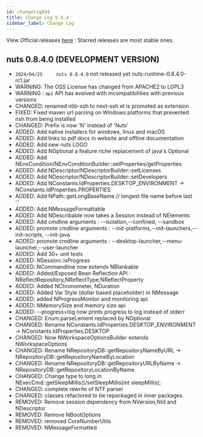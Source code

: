 ```yaml
---
id: changelog084
title: Change Log 0.8.4
sidebar_label: Change Log
---
```


View Official releases [here](https://github.com/thevpc/nuts/releases) :
Starred releases are most stable ones.

## nuts 0.8.4.0 (DEVELOPMENT VERSION)
- ```2024/04/25 	nuts 0.8.4.0``` not released yet nuts-runtime-0.8.4.0-rc1.jar
- WARNING: The OSS License has changed from APACHE2 to LGPL3
- WARNING : ```api```  API has evolved with incompatibilities with previous versions
- CHANGED: renamed nlib-ssh to next-ssh et is promoted as extension
- FIXED: Fixed maven url parsing on Windows platforms that prevented nsh from being installed
- CHANGED: Prefix is now 'N' instead of 'Nuts'
- ADDED: Add native installers for windows, linux and macOS
- ADDED: Add links to pdf docs in website and offline documentation
- ADDED: Add new nuts LOGO
- ADDED: Add NOptional a feature riche replacement of java's Optional
- ADDED: Add NEnvCondition/NEnvConditionBuilder::setProperties/getProperties
- ADDED: Add NDescriptor/NDescriptorBuilder::setLicenses
- ADDED: Add NDescriptor/NDescriptorBuilder::setDevelopers
- ADDED: Add    NConstants.IdProperties.DESKTOP_ENVIRONMENT -> NConstants.IdProperties.PROPERTIES
- ADDED: Add NPath::getLongBaseName // longest file name before last '.'
- ADDED: Add NMessageFormattable
- ADDED: Add NDescribable now takes a Session instead of NElements
- ADDED: Add cmdline arguments : --isolation,--confined, --sandbox
- ADDED: promote cmdline arguments : --init-platforms,--init-launchers,--init-scripts, --init-java
- ADDED: promote cmdline arguments : --desktop-launcher,--menu-launcher,--user-launcher
- ADDED: Add 30+ unit tests
- ADDED: NSession::isProgress
- ADDED: NCommandline now extends NBlankable
- ADDED: Added/Exposed Bean Reflection API : NReflectRepository,NReflectType,NReflectProperty
- ADDED: Added NChronometer, NDuration
- ADDED: Added Var Style (dollar based placeholder) in NMessage
- ADDED: added NProgressMonitor and monitoring api
- ADDED: NMemorySize and memory size api
- ADDED: --progress=log now prints progress to log instead of stderr
- CHANGED: Enum.parseLenient replaced by NOptional
- CHANGED: Rename NConstants.IdProperties.DESKTOP_ENVIRONMENT -> NConstants.IdProperties.DESKTOP
- CHANGED: Now NWorkspaceOptionsBuilder extends NWorkspaceOptions
- CHANGED: Rename NRepositoryDB::getRepositoryNameByURL -> NRepositoryDB::getRepositoryNameByLocation
- CHANGED: Rename NRepositoryDB::getRepositoryURLByName -> NRepositoryDB::getRepositoryLocationByName
- CHANGED: Change type to long in NExecCmd::getSleepMillis()/setSleepMillis(int sleepMillis);
- CHANGED: complete rewrite of NTF parser
- CHANGED: classes refactored to be repackaged in inner packages
- REMOVED: Remove session dependency from NVersion,NId and NDescriptor
- REMOVED: Remove NBootOptions
- REMOVED: removed CoreNumberUtils
- REMOVED: NMessageFormatted

